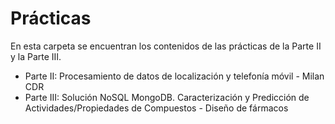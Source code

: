 # Prácticas

En esta carpeta se encuentran los contenidos de las prácticas de la Parte II y la Parte III.

- Parte II: Procesamiento de datos de localización y telefonía móvil - Milan CDR
- Parte III: Solución NoSQL MongoDB. Caracterización y Predicción de Actividades/Propiedades de Compuestos - Diseño de fármacos
